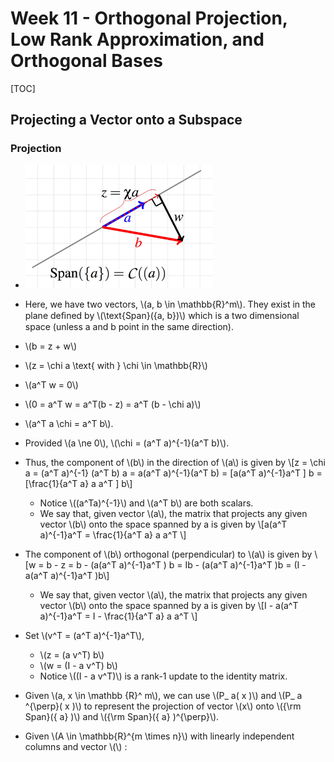 # Week 11 - Orthogonal Projection, Low Rank Approximation, and Orthogonal Bases

[TOC]

## Projecting a Vector onto a Subspace


### Projection

* <img src="media/15246609225677.jpg" style="width:300px" />
* Here, we have two vectors, \\(a, b \in \mathbb{R}^m\\). They exist in the plane deﬁned by \\(\text{Span}({a, b})\\) which is a two dimensional space (unless a and b point in the same direction). 
* \\(b = z + w\\)
* \\(z = \chi a \text{ with } \chi \in \mathbb{R}\\)
* \\(a^T w = 0\\)
* \\(0 = a^T w = a^T(b - z) = a^T (b - \chi a)\\)
* \\(a^T a \chi = a^T b\\).
* Provided \\(a \ne 0\\), \\(\chi = (a^T a)^{-1}(a^T b)\\).
* Thus, the component of \\(b\\) in the direction of \\(a\\) is given by \\[z = \chi a = (a^T a)^{-1} (a^T b) a = a(a^T a)^{-1}(a^T b) = [a(a^T a)^{-1}a^T ] b = [\frac{1}{a^T a} a a^T ] b\\]
    * Notice \\((a^Ta)^{-1}\\) and \\(a^T b\\) are both scalars.
    * We say that, given vector \\(a\\), the matrix that projects any given vector \\(b\\) onto the space spanned by a is given by \\[a(a^T a)^{-1}a^T = \frac{1}{a^T a} a a^T \\]
* The component of \\(b\\) orthogonal (perpendicular) to \\(a\\) is given by \\[w = b - z = b - (a(a^T a)^{-1}a^T ) b = Ib - (a(a^T a)^{-1}a^T )b = (I - a(a^T a)^{-1}a^T )b\\]
    * We say that, given vector \\(a\\), the matrix that projects any given vector \\(b\\) onto the space spanned by a is given by \\[I - a(a^T a)^{-1}a^T = I - \frac{1}{a^T a} a a^T \\]
* Set \\(v^T = (a^T a)^{-1}a^T\\),
    * \\(z = (a v^T) b\\)
    * \\(w = (I - a v^T) b\\)
    * Notice \\((I - a v^T)\\) is a rank-1 update to the identity matrix.
* Given \\(a, x \in \mathbb {R}^ m\\), we can use \\(P_ a( x )\\) and \\(P_ a ^{\perp}( x )\\) to represent the projection of vector \\(x\\) onto \\({\rm Span}(\{ a\} )\\) and \\({\rm Span}(\{ a\} )^{\perp}\\).

* Given \\(A \in \mathbb{R}^{m \times n}\\) with linearly independent columns and vector \\(\\) :










